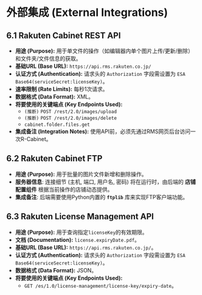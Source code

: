 # 外部集成 (External Integrations)

## 6.1 Rakuten Cabinet REST API

* **用途 (Purpose):** 用于单文件的操作（如编辑器内单个图片上传/更新/删除）和文件夹/文件信息的获取。
* **基础URL (Base URL):** `https://api.rms.rakuten.co.jp/`
* **认证方式 (Authentication):** 请求头的 `Authorization` 字段需设置为 `ESA Base64(serviceSecret:licenseKey)`。
* **速率限制 (Rate Limits):** 每秒1次请求。
* **数据格式 (Data Format):** XML。
* **将要使用的关键端点 (Key Endpoints Used):**
    * `(推断)` `POST /rest/2.0/images/upload`
    * `(推断)` `POST /rest/2.0/images/delete`
    * `cabinet.folder.files.get`
* **集成备注 (Integration Notes):** 使用API前，必须先通过RMS网页后台访问一次R-Cabinet。

## 6.2 Rakuten Cabinet FTP

* **用途 (Purpose):** 用于批量的图片文件新增和删除操作。
* **服务器信息**: 连接细节 (主机, 端口, 用户名, 密码) 将在运行时，由后端的 **店铺配置组件** 根据当前操作的店铺动态提供。
* **集成备注**: 后端需要使用Python内置的 **`ftplib`** 库来实现FTP客户端功能。

## 6.3 Rakuten License Management API

* **用途 (Purpose):** 用于查询指定`licenseKey`的有效期限。
* **文档 (Documentation):** `license.expiryDate.pdf`。
* **基础URL (Base URL):** `https://api.rms.rakuten.co.jp/`。
* **认证方式 (Authentication):** 请求头的 `Authorization` 字段需设置为 `ESA Base64(serviceSecret:licenseKey)`。
* **数据格式 (Data Format):** JSON。
* **将要使用的关键端点 (Key Endpoints Used):**
    * `GET /es/1.0/license-management/license-key/expiry-date`。 